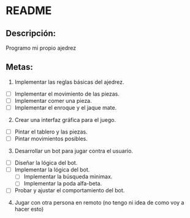 # README

## Descripción:
Programo mi propio ajedrez

## Metas:
1. Implementar las reglas básicas del ajedrez.
- [ ] Implementar el movimiento de las piezas.
- [ ] Implementar comer una pieza.
- [ ] Implementar el enroque y el jaque mate.
2. Crear una interfaz gráfica para el juego.
- [ ] Pintar el tablero y las piezas.
- [ ] Pintar movimientos posibles.
3. Desarrollar un bot para jugar contra el usuario.
- [ ] Diseñar la lógica del bot.
- [ ] Implementar la lógica del bot.
    - [ ] Implementar la búsqueda minimax.
    - [ ] Implementar la poda alfa-beta.
- [ ] Probar y ajustar el comportamiento del bot.
4. Jugar con otra persona en remoto (no tengo ni idea de como voy a hacer esto)